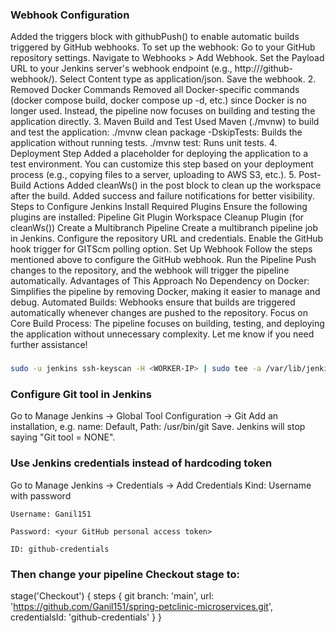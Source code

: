 ### Webhook Configuration
Added the triggers block with githubPush() to enable automatic builds triggered by GitHub webhooks.
To set up the webhook:
Go to your GitHub repository settings.
Navigate to Webhooks > Add Webhook.
Set the Payload URL to your Jenkins server's webhook endpoint (e.g., http://<jenkins-server>/github-webhook/).
Select Content type as application/json.
Save the webhook.
2. Removed Docker Commands
Removed all Docker-specific commands (docker compose build, docker compose up -d, etc.) since Docker is no longer used.
Instead, the pipeline now focuses on building and testing the application directly.
3. Maven Build and Test
Used Maven (./mvnw) to build and test the application:
./mvnw clean package -DskipTests: Builds the application without running tests.
./mvnw test: Runs unit tests.
4. Deployment Step
Added a placeholder for deploying the application to a test environment. You can customize this step based on your deployment process (e.g., copying files to a server, uploading to AWS S3, etc.).
5. Post-Build Actions
Added cleanWs() in the post block to clean up the workspace after the build.
Added success and failure notifications for better visibility.
Steps to Configure Jenkins
Install Required Plugins
Ensure the following plugins are installed:
Pipeline
Git Plugin
Workspace Cleanup Plugin (for cleanWs())
Create a Multibranch Pipeline
Create a multibranch pipeline job in Jenkins.
Configure the repository URL and credentials.
Enable the GitHub hook trigger for GITScm polling option.
Set Up Webhook
Follow the steps mentioned above to configure the GitHub webhook.
Run the Pipeline
Push changes to the repository, and the webhook will trigger the pipeline automatically.
Advantages of This Approach
No Dependency on Docker: Simplifies the pipeline by removing Docker, making it easier to manage and debug.
Automated Builds: Webhooks ensure that builds are triggered automatically whenever changes are pushed to the repository.
Focus on Core Build Process: The pipeline focuses on building, testing, and deploying the application without unnecessary complexity.
Let me know if you need further assistance!

### 
```bash
sudo -u jenkins ssh-keyscan -H <WORKER-IP> | sudo tee -a /var/lib/jenkins/.ssh/known_hosts > /dev/null
```

### Configure Git tool in Jenkins
Go to Manage Jenkins → Global Tool Configuration → Git
Add an installation, e.g. name: Default, Path: /usr/bin/git
Save.
Jenkins will stop saying "Git tool = NONE".

### Use Jenkins credentials instead of hardcoding token
Go to Manage Jenkins → Credentials → Add Credentials
Kind: Username with password
```
Username: Ganil151
```

```
Password: <your GitHub personal access token>
```

```
ID: github-credentials
```

### Then change your pipeline Checkout stage to:

stage('Checkout') {
    steps {
        git branch: 'main',
            url: 'https://github.com/Ganil151/spring-petclinic-microservices.git',
            credentialsId: 'github-credentials'
    }
}
```